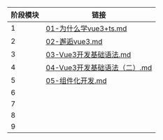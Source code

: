 | 阶段模块 | 链接                                                         |
| -------- | ------------------------------------------------------------ |
| 1        | [01-为什么学vue3+ts.md](01-为什么学vue3+ts.md)               |
| 2        | [02-邂逅vue3.md](02-邂逅vue3.md)                             |
| 3        | [03-Vue3开发基础语法.md](03-Vue3开发基础语法.md)             |
| 4        | [04-Vue3开发基础语法（二）.md](04-Vue3开发基础语法（二）.md) |
| 5        | [05-组件化开发.md](05-组件化开发.md)                         |
| 6        |                                                              |
| 7        |                                                              |
| 8        |                                                              |
| 9        |                                                              |